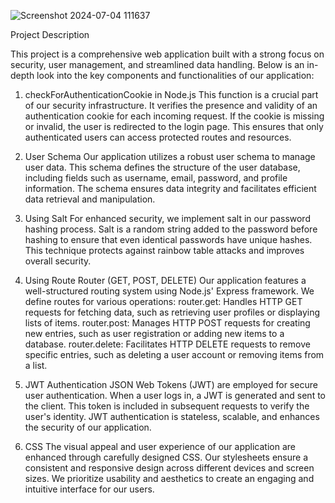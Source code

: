 
![Screenshot 2024-07-04 111637](https://github.com/Dassourav07/User_Design/assets/94233240/33a0afd7-ab4f-4e73-b241-2e81cb896d0c)


Project Description

This project is a comprehensive web application built with a strong focus on security, user management, and streamlined data handling. Below is an in-depth look into the key components and functionalities of our application:

1. checkForAuthenticationCookie in Node.js
This function is a crucial part of our security infrastructure. It verifies the presence and validity of an authentication cookie for each incoming request. If the cookie is missing or invalid, the user is redirected to the login page. This ensures that only authenticated users can access protected routes and resources.

2. User Schema
Our application utilizes a robust user schema to manage user data. This schema defines the structure of the user database, including fields such as username, email, password, and profile information. The schema ensures data integrity and facilitates efficient data retrieval and manipulation.

3. Using Salt
For enhanced security, we implement salt in our password hashing process. Salt is a random string added to the password before hashing to ensure that even identical passwords have unique hashes. This technique protects against rainbow table attacks and improves overall security.

4. Using Route Router (GET, POST, DELETE)
Our application features a well-structured routing system using Node.js' Express framework. We define routes for various operations:
router.get: Handles HTTP GET requests for fetching data, such as retrieving user profiles or displaying lists of items.
router.post: Manages HTTP POST requests for creating new entries, such as user registration or adding new items to a database.
router.delete: Facilitates HTTP DELETE requests to remove specific entries, such as deleting a user account or removing items from a list.

5. JWT Authentication
JSON Web Tokens (JWT) are employed for secure user authentication. When a user logs in, a JWT is generated and sent to the client. This token is included in subsequent requests to verify the user's identity. JWT authentication is stateless, scalable, and enhances the security of our application.

6. CSS
The visual appeal and user experience of our application are enhanced through carefully designed CSS. Our stylesheets ensure a consistent and responsive design across different devices and screen sizes. We prioritize usability and aesthetics to create an engaging and intuitive interface for our users.
